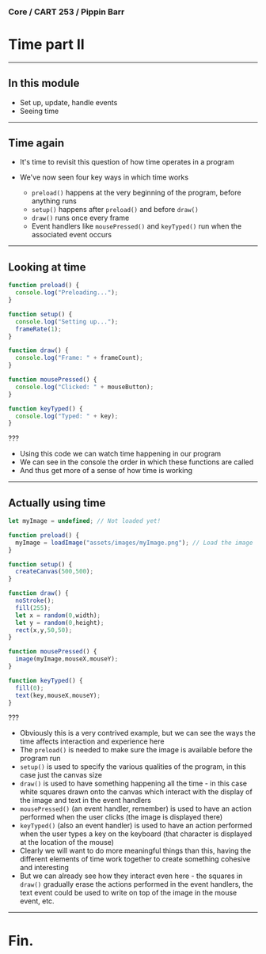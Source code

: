 ### Core / CART 253 / Pippin Barr

# Time part II

---

## In this module

- Set up, update, handle events
- Seeing time

---

## Time again

- It's time to revisit this question of how time operates in a program
- We've now seen four key ways in which time works

  - `preload()` happens at the very beginning of the program, before anything runs
  - `setup()` happens after `preload()` and before `draw()`
  - `draw()` runs once every frame
  - Event handlers like `mousePressed()` and `keyTyped()` run when the associated event occurs

---

## Looking at time

```javascript
function preload() {
  console.log("Preloading...");
}

function setup() {
  console.log("Setting up...");
  frameRate(1);
}

function draw() {
  console.log("Frame: " + frameCount);
}

function mousePressed() {
  console.log("Clicked: " + mouseButton);
}

function keyTyped() {
  console.log("Typed: " + key);
}
```

???

- Using this code we can watch time happening in our program
- We can see in the console the order in which these functions are called
- And thus get more of a sense of how time is working

---

## Actually using time

```javascript
let myImage = undefined; // Not loaded yet!

function preload() {
  myImage = loadImage("assets/images/myImage.png"); // Load the image
}

function setup() {
  createCanvas(500,500);
}

function draw() {
  noStroke();
  fill(255);
  let x = random(0,width);
  let y = random(0,height);
  rect(x,y,50,50);
}

function mousePressed() {
  image(myImage,mouseX,mouseY);
}

function keyTyped() {
  fill(0);
  text(key,mouseX,mouseY);
}
```

???

- Obviously this is a very contrived example, but we can see the ways the time affects interaction and experience here
- The `preload()` is needed to make sure the image is available before the program run
- `setup()` is used to specify the various qualities of the program, in this case just the canvas size
- `draw()` is used to have something happening all the time - in this case white squares drawn onto the canvas which interact with the display of the image and text in the event handlers
- `mousePressed()` (an event handler, remember) is used to have an action performed when the user clicks (the image is displayed there)
- `keyTyped()` (also an event handler) is used to have an action performed when the user types a key on the keyboard (that character is displayed at the location of the mouse)
- Clearly we will want to do more meaningful things than this, having the different elements of time work together to create something cohesive and interesting
- But we can already see how they interact even here - the squares in `draw()` gradually erase the actions performed in the event handlers, the text event could be used to write on top of the image in the mouse event, etc.

---

# Fin.
